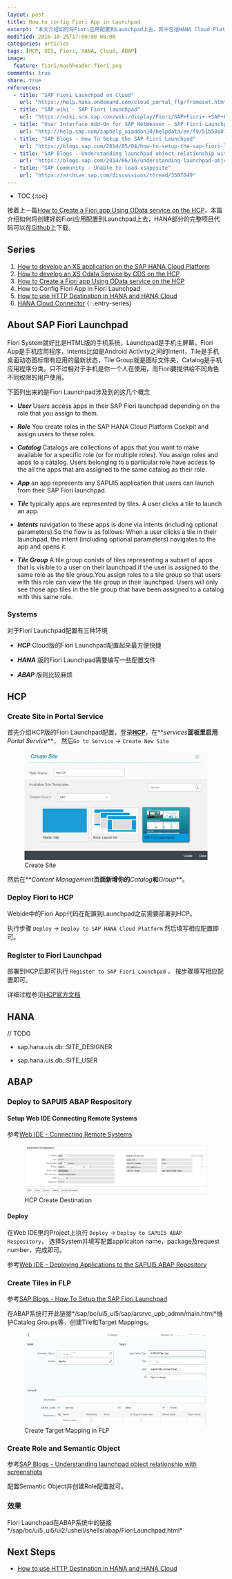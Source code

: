 ```yaml
---
layout: post
title: How to config Fiori App in Launchpad
excerpt: "本文介绍如何将Fiori应用配置到Launchpad上去，其中包括HANA Cloud Platform版，HANA Respository版及ABAP版"
modified: 2016-10-25T17:00:00-00:00
categories: articles
tags: [HCP, UI5, Fiori, HANA, Cloud, ABAP]
image:
  feature: fiori/mashheader-fiori.png
comments: true
share: true
references:
  - title: "SAP Fiori Launchpad on Cloud"
    url: "https://help.hana.ondemand.com/cloud_portal_flp/frameset.htm"
  - title: "SAP wiki - SAP Fiori launchpad"
    url: "https://wiki.scn.sap.com/wiki/display/Fiori/SAP+Fiori+-+SAP+Fiori+launchpad"
  - title: "User Interface Add-On for SAP NetWeaver - SAP Fiori Launchpad"
    url: "http://help.sap.com/saphelp_uiaddon10/helpdata/en/f9/51b50a07ce41deb08ced62711fe8b5/content.htm"
  - title: "SAP Blogs - How To Setup the SAP Fiori Launchpad"
    url: "https://blogs.sap.com/2014/05/04/how-to-setup-the-sap-fiori-launchpad/"
  - title: "SAP Blogs - Understanding launchpad object relationship with screenshots"
    url: "https://blogs.sap.com/2014/06/16/understanding-launchpad-object-relationship-with-screenshots/"
  - title: "SAP Community - Unable to load xsappsite"
    url: "https://archive.sap.com/discussions/thread/3507049"
---
```


* TOC
{:toc}

接着上一篇[How to Create a Fiori app Using OData service on the HCP][3]，本篇介绍如何将创建好的Fiori应用配置到Launchpad上去，HANA部分的完整项目代码可以在[Github][2]上下载。

## Series

1. [How to develop an XS application on the SAP HANA Cloud Platform](/articles/how-to-develop-xs-application-on-hcp/)
2. [How to develop an XS Odata Service by CDS on the HCP](/articles/how-to-develop-xs-odata-by-cds-on-hcp/)
3. [How to Create a Fiori app Using OData service on the HCP](/articles/how-to-develop-ui5-app-using-odata-on-hcp/)
4. How to Config Fiori App in Fiori Launchpad
5. [How to use HTTP Destination in HANA and HANA Cloud](/articles/how-to-use-http-dest-in-hana-and-hcp/)
6. [HANA Cloud Connector](/articles/hana-cloud-connector/)
{: .entry-series}

## About SAP Fiori Launchpad

Fiori System就好比是HTML版的手机系统，Launchpad是手机主屏幕，Fiori App是手机应用程序，Intents比如是Android Activity之间的Intent，Tile是手机桌面动态图标带有应用的最新状态，Tile Group就是图标文件夹，Catalog是手机应用程序分类。只不过相对于手机是你一个人在使用，而Fiori要提供给不同角色不同权限的用户使用。

下面列出来的是Fiori Launchpad涉及到的这几个概念

* _**User**_ Users access apps in their SAP Fiori launchpad depending on the role that you assign to them.

* _**Role**_ You create roles in the SAP HANA Cloud Platform Cockpit and assign users to these roles.

* _**Catalog**_ Catalogs are collections of apps that you want to make available for a specific role (or for multiple roles).
You assign roles and apps to a catalog. Users belonging to a particular role have access to the all the apps that are assigned to the same catalog as their role.

* _**App**_ an app represents any SAPUI5 application that users can launch from their SAP Fiori launchpad.

* _**Tile**_ typically apps are represented by tiles. A user clicks a tile to launch an app.

* _**Intents**_ navigation to these apps is done via intents (including optional parameters).So the flow is as follows: When a user clicks a tile in their launchpad, the intent (including optional parameters) navigates to the app and opens it.

* _**Tile Group**_ A tile group conists of tiles representing a subset of apps that is visible to a user on their launchpad if the user is assigned to the same role as the tile group.You assign roles to a tile group so that users with this role can view the tile group in their launchpad. Users will only see those app tiles in the tile group that have been assigned to a catalog with this same role.

### Systems

对于Fiori Launchpad配置有三种环境

* _**HCP**_ Cloud版的Fiori Launchpad配置起来最方便快捷

* _**HANA**_ 版的Fiori Launchpad需要编写一些配置文件

* _**ABAP**_ 版则比较麻烦


## HCP

### Create Site in Portal Service

首先介绍HCP版的Fiori Launchpad配置，登录[**HCP**][1]，在**_services_**面板里启用**_Portal Service_**，
然后`Go to Service` -> `Create New Site`

<figure class="center">
	<img src="/images/cloud/hcp/portal-service-create-site.jpg" alt="Create Site">
	<figcaption>Create Site</figcaption>
</figure>

然后在**_Content Management_**页面新增你的**_Catalog_**和**_Group_**。

### Deploy Fiori to HCP

Webide中的Fiori App代码在配置到Launchpad之前需要部署到HCP。

执行步骤 `Deploy` -> `Deploy to SAP HANA Cloud Platform` 然后填写相应配置即可。

### Register to Fiori Launchpad

部署到HCP后即可执行 `Register to SAP Fiori Launchpad` ， 按步骤填写相应配置即可。

详细过程参见[HCP官方文档][4]

## HANA

// TODO

* sap.hana.uis.db::SITE\_DESIGNER

* sap.hana.uis.db::SITE\_USER


## ABAP

### Deploy to SAPUI5 ABAP Respository

#### Setup Web IDE Connecting Remote Systems

参考[Web IDE - Connecting Remote Systems][5]

<figure class="center">
	<img src="/images/cloud/hcp/hcp-destination-configuration.jpg" alt="HCP Create Destination">
	<figcaption>HCP Create Destination</figcaption>
</figure>

#### Deploy

在Web IDE里的Project上执行 `Deploy` -> `Deploy to SAPUI5 ABAP Respository`， 选择System并填写配置applicaiton name，package及request number，完成即可。

参考[Web IDE - Deploying Applications to the SAPUI5 ABAP Repository][6]

### Create Tiles in FLP

参考[SAP Blogs - How To Setup the SAP Fiori Launchpad][7]

在ABAP系统打开此链接*/sap/bc/ui5_ui5/sap/arsrvc_upb_admn/main.html*维护Catalog Groups等，创建Tile和Target Mappings。

<figure class="center">
	<img src="/images/fiori/flp-create-target-mapping.jpg" alt="Create Target Mapping in FLP">
	<figcaption>Create Target Mapping in FLP</figcaption>
</figure>

### Create Role and Semantic Object

参考[SAP Blogs - Understanding launchpad object relationship with screenshots][8]

配置Semantic Object并创建Role配置就可。

### 效果

Fiori Launchpad在ABAP系统中的链接*/sap/bc/ui5_ui5/ui2/ushell/shells/abap/FioriLaunchpad.html*

## Next Steps

* [How to use HTTP Destination in HANA and HANA Cloud][9]

[1]:https://account.hanatrial.ondemand.com/cockpit
[2]:https://github.com/anypossiblew/hcp-digital-account/tree/fiori-flp
[3]:/articles/how-to-develop-ui5-app-using-odata-on-hcp/
[4]:https://help.hana.ondemand.com/cloud_portal_flp/frameset.htm
[5]:https://help.hana.ondemand.com/webide/frameset.htm?5c3debce758a470e8342161457fd6f70.html
[6]:https://help.hana.ondemand.com/webide/frameset.htm?1170ef65b7b3490687021c3132387829.html
[7]:https://blogs.sap.com/2014/05/04/how-to-setup-the-sap-fiori-launchpad/
[8]:https://blogs.sap.com/2014/06/16/understanding-launchpad-object-relationship-with-screenshots/
[9]:/articles/how-to-use-http-dest-in-hana-and-hcp/